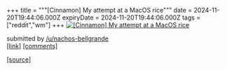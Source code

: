 +++
title = """[Cinnamon] My attempt at a MacOS rice"""
date = 2024-11-20T19:44:06.000Z
expiryDate = 2024-11-20T19:44:06.000Z
tags = ["reddit","wm"]
+++
[![[Cinnamon] My attempt at a MacOS rice](https://preview.redd.it/5lwkcoc7142e1.png?width=640&crop=smart&auto=webp&s=34d7b7bf0a95b81602e65a5e85ee45a1bf3276ae "[Cinnamon] My attempt at a MacOS rice")](https://www.reddit.com/r/unixporn/comments/1gvy9uj/cinnamon_my_attempt_at_a_macos_rice/)

submitted by [/u/nachos-bellgrande](https://www.reddit.com/user/nachos-bellgrande)  
[\[link\]](https://i.redd.it/5lwkcoc7142e1.png) [\[comments\]](https://www.reddit.com/r/unixporn/comments/1gvy9uj/cinnamon_my_attempt_at_a_macos_rice/)

[[source]](https://www.reddit.com/r/unixporn/comments/1gvy9uj/cinnamon_my_attempt_at_a_macos_rice/)
